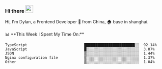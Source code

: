 ### Hi there <img src="https://media.giphy.com/media/hvRJCLFzcasrR4ia7z/giphy.gif" width="25px">

<!-- ![visitors](https://visitor-badge.glitch.me/badge?page_id=dislfyer.dislfyer) --!>

Hi, I'm Dylan, a Frontend Developer 🚀 from China, 🏠 base in shanghai.
<br/>
<br/>

📊 **This Week I Spent My Time On:**


<!--START_SECTION:waka-->

```text
TypeScript                          ███████████████████████░░  92.14%
JavaScript                          █░░░░░░░░░░░░░░░░░░░░░░░░  3.07%
JSON                                ▒░░░░░░░░░░░░░░░░░░░░░░░░  1.44%
Nginx configuration file            ▒░░░░░░░░░░░░░░░░░░░░░░░░  1.37%
Other                               ▒░░░░░░░░░░░░░░░░░░░░░░░░  1.04%
```

<!--END_SECTION:waka-->

<!--
**About Me:**
 -->
